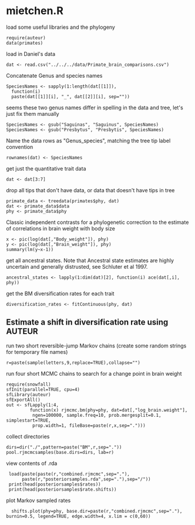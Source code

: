 # mietchen.R

 load some useful libraries and the phylogeny
``` {r }
require(auteur)
data(primates)
````


load in Daniel's data
``` {r }
dat <- read.csv("../../../data/Primate_brain_comparisons.csv")
````
Concatenate Genus and species names
``` {r }
SpeciesNames <- sapply(1:length(dat[[1]]), 
  function(i) 
  paste(dat[[1]][i], "_", dat[[2]][i], sep=""))
````
 seems these two genus names differ in spelling in the data and tree,
 let's just fix them manually


``` {r }
SpeciesNames <- gsub("Saguinas", "Saguinus", SpeciesNames)
SpeciesNames <- gsub("Presbytus", "Presbytis", SpeciesNames)
````

Name the data rows as "Genus_species", matching the tree tip label convention


``` {r }
rownames(dat) <- SpeciesNames
````


get just the quantitative trait data

``` {r }
dat <- dat[3:7]
````

 drop all tips that don't have data, or data that doesn't have tips in tree

``` {r }
primate_data <- treedata(primates$phy, dat)
dat <- primate_data$data
phy <- primate_data$phy
```` 
Classic independent contrasts for a phylogenetic correction to the 
 estimate of correlations in brain weight with body size

``` {r }
x <- pic(log(dat[,"Body_weight"]), phy)
y <- pic(log(dat[,"Brain_weight"]), phy)
summary(lm(y~x-1))
````


 get all ancestral states. Note that Ancestral state estimates
 are highly uncertain and generally distrusted, see Schluter et al 1997.
``` {r }
ancestral_states <- lapply(1:dim(dat)[2], function(i) ace(dat[,i], phy))
````


 get the BM diversification rates for each trait
``` {r }
diversification_rates <- fitContinuous(phy, dat)
````


## Estimate a shift in diversification rate using AUTEUR           
run two short reversible-jump Markov chains
(create some random strings for temporary file names)
``` {r }
r=paste(sample(letters,9,replace=TRUE),collapse="")
````

 run four short MCMC chains to search for a change point in brain weight
``` {r }
require(snowfall)
sfInit(parallel=TRUE, cpu=4)
sfLibrary(auteur)
sfExportAll()
out <- sfLapply(1:4, 
         function(x) rjmcmc.bm(phy=phy, dat=dat[,"log_brain.weight"],
          ngen=100000, sample.freq=10, prob.mergesplit=0.1, simplestart=TRUE,
          prop.width=1, fileBase=paste(r,x,sep=".")))
````


collect directories

``` {r }
dirs=dir("./",pattern=paste("BM",r,sep="."))
pool.rjmcmcsamples(base.dirs=dirs, lab=r)
````
view contents of .rda
``` {r }
 load(paste(paste(r,"combined.rjmcmc",sep="."), 
      paste(r,"posteriorsamples.rda",sep="."),sep="/"))
 print(head(posteriorsamples$rates))
 print(head(posteriorsamples$rate.shifts))
````


plot Markov sampled rates

``` {r }
  shifts.plot(phy=phy, base.dir=paste(r,"combined.rjmcmc",sep="."), burnin=0.5, legend=TRUE, edge.width=4, x.lim = c(0,60))
````





